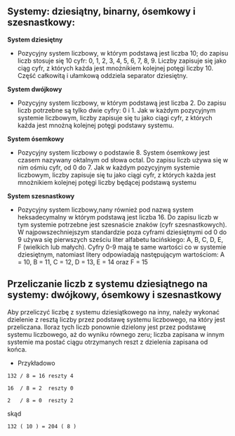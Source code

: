 
**Systemy: dziesiątny, binarny, ósemkowy i szesnastkowy**: 
--
                        
**System dziesiętny**

- Pozycyjny system liczbowy, w którym podstawą jest liczba 10; do zapisu liczb stosuje się 10 cyfr: 0, 1, 2, 3, 4, 5, 6, 7, 8, 9. Liczby zapisuje się jako ciąg cyfr, z których każda jest mnożnikiem kolejnej potęgi liczby 10. Część całkowitą i ułamkową oddziela separator dziesiętny.

**System dwójkowy**

- Pozycyjny system liczbowy, w którym podstawą jest liczba 2. Do zapisu liczb potrzebne są tylko dwie cyfry: 0 i 1.
Jak w każdym pozycyjnym systemie liczbowym, liczby zapisuje się tu jako ciągi cyfr, z których każda jest mnożną kolejnej potęgi podstawy systemu.

**System ósemkowy**
-  Pozycyjny system liczbowy o podstawie 8. System ósemkowy jest czasem nazywany oktalnym od słowa octal. Do zapisu liczb używa się w nim ośmiu cyfr, od 0 do 7. Jak w każdym pozycyjnym systemie liczbowym, liczby zapisuje się tu jako ciągi cyfr, z których każda jest mnożnikiem kolejnej potęgi liczby będącej podstawą systemu

**System szesnastkowy**
- Pozycyjny system liczbowy,nany również pod nazwą system heksadecymalny w którym podstawą jest liczba 16. Do zapisu liczb w tym systemie potrzebne jest szesnaście znaków (cyfr szesnastkowych). W najpowszechniejszym standardzie poza cyframi dziesiętnymi od 0 do 9 używa się pierwszych sześciu liter alfabetu łacińskiego: A, B, C, D, E, F (wielkich lub małych). Cyfry 0-9 mają te same wartości co w systemie dziesiętnym, natomiast litery odpowiadają następującym wartościom: A = 10, B = 11, C = 12, D = 13, E = 14 oraz F = 15

**Przeliczanie liczb z systemu dziesiątnego na systemy: dwójkowy, ósemkowy i szesnastkowy**
--

Aby przeliczyć liczbę z systemu dziesiątkowego na inny, należy wykonać dzielenie z resztą liczby przez podstawę systemu liczbowego, na który jest przeliczana. Iloraz tych liczb ponownie dzielony jest przez podstawę systemu liczbowego, aż do wyniku równego zeru; liczba zapisana w innym systemie ma postać ciągu otrzymanych reszt z dzielenia zapisana od końca. 

- Przykładowo

`132 / 8 = 16 reszty 4`

`16  / 8 = 2  reszty 0`

`2   / 8 = 0  reszty 2`
    
 skąd

`132 ( 10 ) = 204 ( 8 )`
